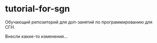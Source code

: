 # tutorial-for-sgn
Обучающий репозиторий для доп-занятий по программированию для СГН. 

Внесли какие-то изменения... 